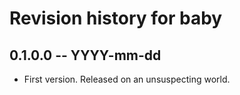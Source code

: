 # Revision history for baby

## 0.1.0.0 -- YYYY-mm-dd

* First version. Released on an unsuspecting world.
